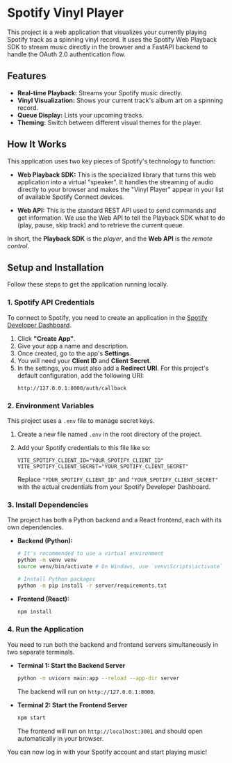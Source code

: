 # Spotify Vinyl Player

This project is a web application that visualizes your currently playing Spotify track as a spinning vinyl record. It uses the Spotify Web Playback SDK to stream music directly in the browser and a FastAPI backend to handle the OAuth 2.0 authentication flow.

## Features

-   **Real-time Playback:** Streams your Spotify music directly.
-   **Vinyl Visualization:** Shows your current track's album art on a spinning record.
-   **Queue Display:** Lists your upcoming tracks.
-   **Theming:** Switch between different visual themes for the player.

## How It Works

This application uses two key pieces of Spotify's technology to function:

-   **Web Playback SDK:** This is the specialized library that turns this web application into a virtual "speaker". It handles the streaming of audio directly to your browser and makes the "Vinyl Player" appear in your list of available Spotify Connect devices.

-   **Web API:** This is the standard REST API used to send commands and get information. We use the Web API to tell the Playback SDK what to do (play, pause, skip track) and to retrieve the current queue.

In short, the **Playback SDK** is the *player*, and the **Web API** is the *remote control*.

## Setup and Installation

Follow these steps to get the application running locally.

### 1. Spotify API Credentials

To connect to Spotify, you need to create an application in the [Spotify Developer Dashboard](https://developer.spotify.com/dashboard/).

1.  Click **"Create App"**.
2.  Give your app a name and description.
3.  Once created, go to the app's **Settings**.
4.  You will need your **Client ID** and **Client Secret**.
5.  In the settings, you must also add a **Redirect URI**. For this project's default configuration, add the following URI:
    ```
    http://127.0.0.1:8000/auth/callback
    ```

### 2. Environment Variables

This project uses a `.env` file to manage secret keys.

1.  Create a new file named `.env` in the root directory of the project.
2.  Add your Spotify credentials to this file like so:

    ```env
    VITE_SPOTIFY_CLIENT_ID="YOUR_SPOTIFY_CLIENT_ID"
    VITE_SPOTIFY_CLIENT_SECRET="YOUR_SPOTIFY_CLIENT_SECRET"
    ```

    Replace `"YOUR_SPOTIFY_CLIENT_ID"` and `"YOUR_SPOTIFY_CLIENT_SECRET"` with the actual credentials from your Spotify Developer Dashboard.

### 3. Install Dependencies

The project has both a Python backend and a React frontend, each with its own dependencies.

-   **Backend (Python):**
    ```bash
    # It's recommended to use a virtual environment
    python -m venv venv
    source venv/bin/activate # On Windows, use `venv\Scripts\activate`

    # Install Python packages
    python -m pip install -r server/requirements.txt
    ```

-   **Frontend (React):**
    ```bash
    npm install
    ```

### 4. Run the Application

You need to run both the backend and frontend servers simultaneously in two separate terminals.

-   **Terminal 1: Start the Backend Server**
    ```bash
    python -m uvicorn main:app --reload --app-dir server
    ```
    The backend will run on `http://127.0.0.1:8000`.

-   **Terminal 2: Start the Frontend Server**
    ```bash
    npm start
    ```
    The frontend will run on `http://localhost:3001` and should open automatically in your browser.

You can now log in with your Spotify account and start playing music!
